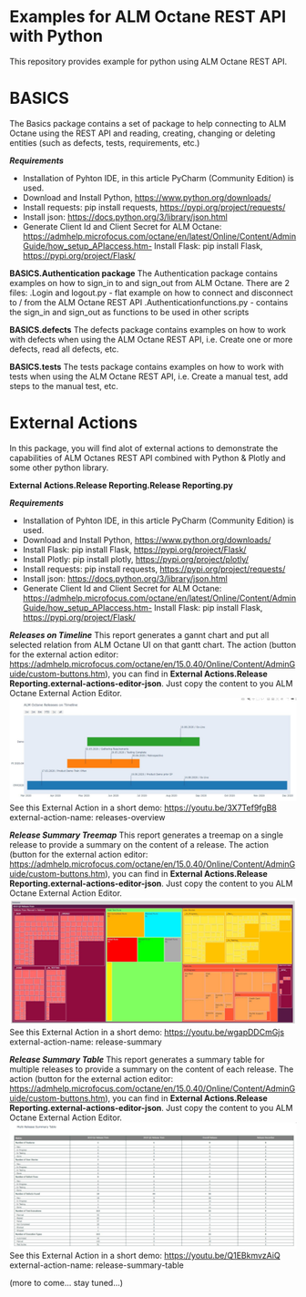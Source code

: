 # Examples for ALM Octane REST API with Python
This repository provides example for python using ALM Octane REST API.

# BASICS
The Basics package contains a set of package to help connecting to ALM Octane using the REST API and reading, creating, changing or deleting entities (such as defects, tests, requirements, etc.)

_**Requirements**_
- Installation of Pyhton IDE, in this article PyCharm (Community Edition) is used.
- Download and Install Python, https://www.python.org/downloads/
- Install requests: pip install requests, https://pypi.org/project/requests/
- Install json: https://docs.python.org/3/library/json.html
- Generate Client Id and Client Secret for ALM Octane: https://admhelp.microfocus.com/octane/en/latest/Online/Content/AdminGuide/how_setup_APIaccess.htm- Install Flask: pip install Flask, https://pypi.org/project/Flask/

**BASICS.Authentication package**
The Authentication package contains examples on how to sign_in to and sign_out from ALM Octane. There are 2 files:
.Login and logout.py - flat example on how to connect and disconnect to / from the ALM Octane REST API
.Authenticationfunctions.py - contains the sign_in and sign_out as functions to be used in other scripts

**BASICS.defects**
The defects package contains examples on how to work with defects when using the ALM Octane REST API, i.e. Create one or more defects, read all defects, etc.

**BASICS.tests**
The tests package contains examples on how to work with tests when using the ALM Octane REST API, i.e. Create a manual test, add steps to the manual test, etc.

# External Actions
In this package, you will find alot of external actions to demonstrate the capabilities of ALM Octanes REST API combined with Python & Plotly and some other python library.

**External Actions.Release Reporting.Release Reporting.py**

_**Requirements**_
- Installation of Pyhton IDE, in this article PyCharm (Community Edition) is used.
- Download and Install Python, https://www.python.org/downloads/
- Install Flask: pip install Flask, https://pypi.org/project/Flask/
- Install Plotly: pip install plotly, https://pypi.org/project/plotly/
- Install requests: pip install requests, https://pypi.org/project/requests/
- Install json: https://docs.python.org/3/library/json.html
- Generate Client Id and Client Secret for ALM Octane: https://admhelp.microfocus.com/octane/en/latest/Online/Content/AdminGuide/how_setup_APIaccess.htm- Install Flask: pip install Flask, https://pypi.org/project/Flask/


_**Releases on Timeline**_
This report generates a gannt chart and put all selected relation from ALM Octane UI on that gantt chart. The action (button for the external action editor: https://admhelp.microfocus.com/octane/en/15.0.40/Online/Content/AdminGuide/custom-buttons.htm), you can find in **External Actions.Release Reporting.external-actions-editor-json**. Just copy the content to you ALM Octane External Action Editor.
![Image of Releases on Timeline](images/releasesontimeline.png)
See this External Action in a short demo: https://youtu.be/3X7Tef9fgB8
external-action-name: releases-overview

_**Release Summary Treemap**_
This report generates a treemap on a single release to provide a summary on the content of a release. The action (button for the external action editor: https://admhelp.microfocus.com/octane/en/15.0.40/Online/Content/AdminGuide/custom-buttons.htm), you can find in **External Actions.Release Reporting.external-actions-editor-json**. Just copy the content to you ALM Octane External Action Editor.
![Image of Release on a Treemap](images/releasetreemap.JPG)
See this External Action in a short demo: https://youtu.be/wgapDDCmGjs
external-action-name: release-summary

_**Release Summary Table**_
This report generates a summary table for multiple releases to provide a summary on the content of each release. The action (button for the external action editor: https://admhelp.microfocus.com/octane/en/15.0.40/Online/Content/AdminGuide/custom-buttons.htm), you can find in **External Actions.Release Reporting.external-actions-editor-json**. Just copy the content to you ALM Octane External Action Editor.
![Image of Releases on Summary Table](images/releasetable.JPG)
See this External Action in a short demo: https://youtu.be/Q1EBkmvzAiQ
external-action-name: release-summary-table

(more to come... stay tuned...)
